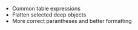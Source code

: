 
* Common table expressions
* Flatten selected deep objects
* More correct parantheses and better formatting
